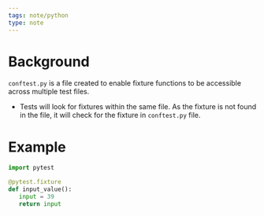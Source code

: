 ```yaml
---
tags: note/python
type: note
---
```

# Background
`conftest.py` is a file created to enable fixture functions to be accessible across multiple test files. 
- Tests will look for fixtures within the same file. As the fixture is not found in the file, it will check for the fixture in `conftest.py` file. 

# Example
```python
import pytest

@pytest.fixture
def input_value():
   input = 39
   return input
```